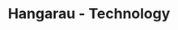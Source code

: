 ---
layout: content
data: technology
title: Hangarau  - Technology
isHome: true
link: https://figure.nz/search/?query=m%C4%81ori%20technology
---